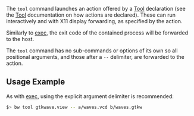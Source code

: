 The `tool` command launches an action offered by a [Tool](../syntax/tools.md)
declaration (see the [Tool](../syntax/tools.md) documentation on how actions are
declared). These can run interactively and with X11 display forwarding, as
specified by the action.

Similarly to [exec](exec.md), the exit code of the contained process will be
forwarded to the host.

The `tool` command has no sub-commands or options of its own so all positional
arguments, and those after a `--` delimiter, are forwarded to the action.

## Usage Example

As with [exec](exec.md), using the explicit argument delimiter is recommended:

```bash
$> bw tool gtkwave.view -- a/waves.vcd b/waves.gtkw
```
